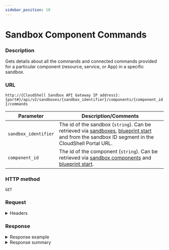 ```yaml
---
sidebar_position: 10
---
```



# Sandbox Component Commands

### Description

Gets details about all the commands and connected commands provided for a particular component (resource, service, or App) in a specific sandbox.

### URL

`http://{CloudShell Sandbox API Gateway IP address}:{port#}/api/v2/sandboxes/{sandbox_identifier}/components/{component_id}/commands`

| Parameter | Description/Comments |
| --- | --- |
| `sandbox_identifier` | The id of the sandbox (`string`). Can be retrieved via [sandboxes](./sandboxes.md), [blueprint start](./blueprint-start.md) and from the sandbox ID segment in the CloudShell Portal URL. |
| `component_id` | The id of the component (`string`). Can be retrieved via [sandbox components](./sandbox-components.md) and [blueprint start](./blueprint-start.md). |

### HTTP method

`GET`

### Request

<details>
<summary>Headers</summary>

Example header format for the `sandbox component commands` method:

`Authorization: Basic <authorization token returned from the login method>`

`Content-Type: application/json`

</details>

### Response

<details>
<summary>Response example</summary>

The `sandbox component commands` method returns details about all the commands provided for a specific component of a particular sandbox and the actions that can be performed on each command.

```javascript
[
   {
      "name":"my_command",
      "description":"",
      "params":[
         {
            "name":"param1",
            "description":"",
            "type":"numeric""possible values":[
               
            ],
            "default value":"""mandatory":false
         }
      ]"executions":[
         {
            "id":"0daead01-8e57-4064-81d4-84911effa911",
            "status":"Pending",
            "supports_Cancelation":"false",
            "_links":{
               
            }
         }
      ],
      "_links":{
         "self":{
            "href":"/sandboxes/0daead01-8e57-4064-81d4-84911effa000/components/0daead01-8e57-4064-81d4-84911effa933/my_command",
            "method":"GET"
         },
         "start":{
            "href":"/sandboxes/0daead01-8e57-4064-81d4-84911effa000/components/0daead01-8e57-4064-81d4-84911effa933/commands/my_command/start",
            "method":"POST"
         }
      }
   }
```
</details>

<details>
<summary>Response summary</summary>

The response output properties of the `sandbox component commands` method are described in the following table.

| Property | Sub Property | Description/Comments |
| --- | --- | --- |
| `name` |   | The name of the command. `(string)` |
| `description` |   | A short description of the command. `(string)` |
| `params` |   | The parameters needed for the command execution. `(array)` |
|   | `name` | The parameter name. `(string)` |
|   | `description` | The parameter description. `(string)` |
|   | `type` | The parameter type ("string", "numeric", or "lookup"). `(string)` |
|   | `possible values` | All the possible values for this parameter. `(array)` |
|   | `default value` | The default value of the parameter. `(string)` |
|   | `mandatory` | Whether or not the parameter is mandatory for the command execution. `(bool)` |
| `executions` |   | The execution history for this command. `(array)` |
|   | `id` | The ID of the execution. `(string)` |
|   | `status` | The current status of the command execution ("pending", "running", "stopping", "canceled"). `(string)` |
|   | `supports_cancellation` | Whether or not stopping the execution before it is completed is supported. `(bool)` |
|   | `_links` | The actions that can be performed on the execution (Get execution details, Delete execution) |
| `_links` |   | The actions that can be performed on a sandbox's component command in the user's domain: |
|   | `self` | Provides a link to get a command's details via a `GET` request. |
|   | `start` | Provides a link to start a command's execution via a `POST` request. |
| command_tag | string | (For connected commands only) Tag defined for the command. Options are "power" or "remote_\<remote command name>" |

</details>
